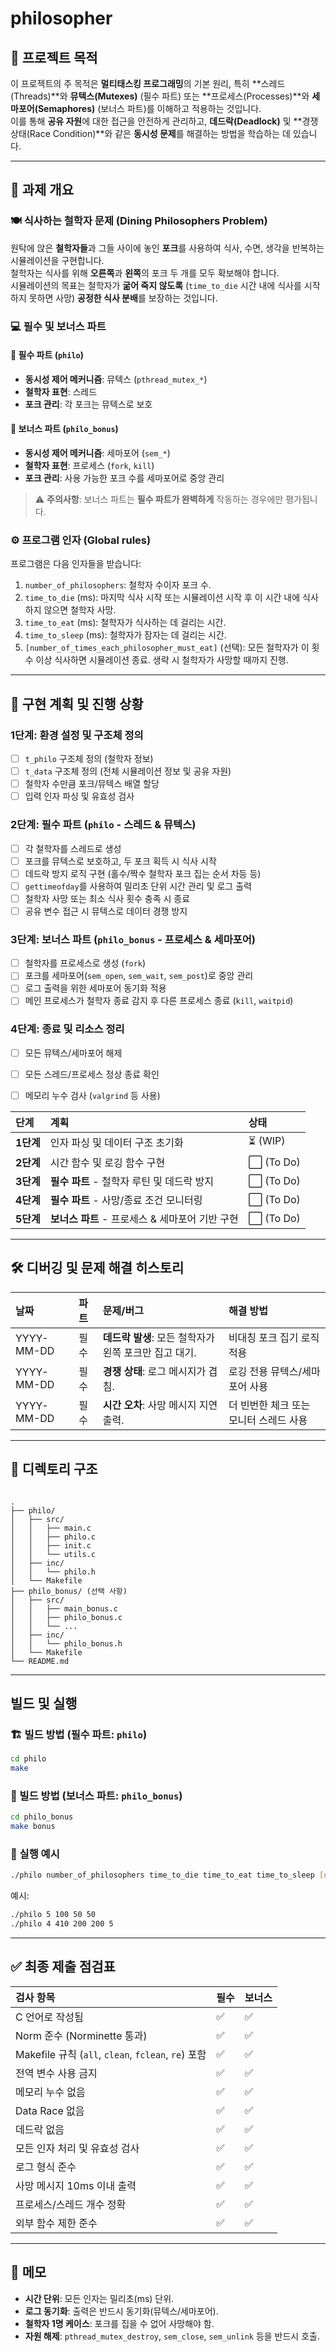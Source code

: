 # philosopher

## 📌 프로젝트 목적

이 프로젝트의 주 목적은 **멀티태스킹 프로그래밍**의 기본 원리, 특히 **스레드(Threads)**와 **뮤텍스(Mutexes)** (필수 파트) 또는 **프로세스(Processes)**와 **세마포어(Semaphores)** (보너스 파트)를 이해하고 적용하는 것입니다.  
이를 통해 **공유 자원**에 대한 접근을 안전하게 관리하고, **데드락(Deadlock)** 및 **경쟁 상태(Race Condition)**와 같은 **동시성 문제**를 해결하는 방법을 학습하는 데 있습니다.

---

## 🧠 과제 개요

### 🍽️ 식사하는 철학자 문제 (Dining Philosophers Problem)

원탁에 앉은 **철학자들**과 그들 사이에 놓인 **포크**를 사용하여 식사, 수면, 생각을 반복하는 시뮬레이션을 구현합니다.  
철학자는 식사를 위해 **오른쪽**과 **왼쪽**의 포크 두 개를 모두 확보해야 합니다.  
시뮬레이션의 목표는 철학자가 **굶어 죽지 않도록** (`time_to_die` 시간 내에 식사를 시작하지 못하면 사망) **공정한 식사 분배**를 보장하는 것입니다.

### 💻 필수 및 보너스 파트

#### 🔹 필수 파트 (`philo`)
- **동시성 제어 메커니즘**: 뮤텍스 (`pthread_mutex_*`)
- **철학자 표현**: 스레드
- **포크 관리**: 각 포크는 뮤텍스로 보호

#### 🔹 보너스 파트 (`philo_bonus`)
- **동시성 제어 메커니즘**: 세마포어 (`sem_*`)
- **철학자 표현**: 프로세스 (`fork`, `kill`)
- **포크 관리**: 사용 가능한 포크 수를 세마포어로 중앙 관리


> ⚠️ **주의사항**: 보너스 파트는 **필수 파트가 완벽하게** 작동하는 경우에만 평가됩니다.

### ⚙️ 프로그램 인자 (Global rules)

프로그램은 다음 인자들을 받습니다:

1. `number_of_philosophers`: 철학자 수이자 포크 수.
2. `time_to_die` (ms): 마지막 식사 시작 또는 시뮬레이션 시작 후 이 시간 내에 식사하지 않으면 철학자 사망.
3. `time_to_eat` (ms): 철학자가 식사하는 데 걸리는 시간.
4. `time_to_sleep` (ms): 철학자가 잠자는 데 걸리는 시간.
5. `[number_of_times_each_philosopher_must_eat]` (선택): 모든 철학자가 이 횟수 이상 식사하면 시뮬레이션 종료. 생략 시 철학자가 사망할 때까지 진행.

---

## 🚀 구현 계획 및 진행 상황

### 1단계: 환경 설정 및 구조체 정의
- [ ] `t_philo` 구조체 정의 (철학자 정보)
- [ ] `t_data` 구조체 정의 (전체 시뮬레이션 정보 및 공유 자원)
- [ ] 철학자 수만큼 포크/뮤텍스 배열 할당
- [ ] 입력 인자 파싱 및 유효성 검사

### 2단계: 필수 파트 (`philo` - 스레드 & 뮤텍스)
- [ ] 각 철학자를 스레드로 생성
- [ ] 포크를 뮤텍스로 보호하고, 두 포크 획득 시 식사 시작
- [ ] 데드락 방지 로직 구현 (홀수/짝수 철학자 포크 집는 순서 차등 등)
- [ ] `gettimeofday`를 사용하여 밀리초 단위 시간 관리 및 로그 출력
- [ ] 철학자 사망 또는 최소 식사 횟수 충족 시 종료
- [ ] 공유 변수 접근 시 뮤텍스로 데이터 경쟁 방지

### 3단계: 보너스 파트 (`philo_bonus` - 프로세스 & 세마포어)
- [ ] 철학자를 프로세스로 생성 (`fork`)
- [ ] 포크를 세마포어(`sem_open`, `sem_wait`, `sem_post`)로 중앙 관리
- [ ] 로그 출력을 위한 세마포어 동기화 적용
- [ ] 메인 프로세스가 철학자 종료 감지 후 다른 프로세스 종료 (`kill`, `waitpid`)

### 4단계: 종료 및 리소스 정리
- [ ] 모든 뮤텍스/세마포어 해제
- [ ] 모든 스레드/프로세스 정상 종료 확인
- [ ] 메모리 누수 검사 (`valgrind` 등 사용)


| 단계 | 계획 | 상태 |
| :--- | :--- | :--- |
| **1단계** | 인자 파싱 및 데이터 구조 초기화 | ⏳ (WIP) |
| **2단계** | 시간 함수 및 로깅 함수 구현 | ⬜ (To Do) |
| **3단계** | **필수 파트** - 철학자 루틴 및 데드락 방지 | ⬜ (To Do) |
| **4단계** | **필수 파트** - 사망/종료 조건 모니터링 | ⬜ (To Do) |
| **5단계** | **보너스 파트** - 프로세스 & 세마포어 기반 구현 | ⬜ (To Do) |

---

## 🛠️ 디버깅 및 문제 해결 히스토리

| 날짜 | 파트 | 문제/버그 | 해결 방법 |
| :--- | :--- | :--- | :--- |
| YYYY-MM-DD | 필수 | **데드락 발생**: 모든 철학자가 왼쪽 포크만 집고 대기. | 비대칭 포크 집기 로직 적용 |
| YYYY-MM-DD | 필수 | **경쟁 상태**: 로그 메시지가 겹침. | 로깅 전용 뮤텍스/세마포어 사용 |
| YYYY-MM-DD | 필수 | **시간 오차**: 사망 메시지 지연 출력. | 더 빈번한 체크 또는 모니터 스레드 사용 |

---

## 📂 디렉토리 구조

```

.
├── philo/
│   ├── src/
│   │   ├── main.c
│   │   ├── philo.c
│   │   ├── init.c
│   │   └── utils.c
│   ├── inc/
│   │   └── philo.h
│   └── Makefile
├── philo_bonus/ (선택 사항)
│   ├── src/
│   │   ├── main_bonus.c
│   │   ├── philo_bonus.c
│   │   └── ...
│   ├── inc/
│   │   └── philo_bonus.h
│   └── Makefile
└── README.md

````

---

## 빌드 및 실행

### 🏗️ 빌드 방법 (필수 파트: `philo`)
```bash
cd philo
make
````

### 🔨 빌드 방법 (보너스 파트: `philo_bonus`)

```bash
cd philo_bonus
make bonus
```

### 🚀 실행 예시

```bash
./philo number_of_philosophers time_to_die time_to_eat time_to_sleep [number_of_times_each_philosopher_must_eat]
```

예시:

```bash
./philo 5 100 50 50
./philo 4 410 200 200 5
```

---

## ✅ 최종 제출 점검표

| 검사 항목                                           | 필수 | 보너스 |
| :---------------------------------------------- | :- | :-- |
| C 언어로 작성됨                                       | ✅  | ✅   |
| Norm 준수 (Norminette 통과)                         | ✅  | ✅   |
| Makefile 규칙 (`all`, `clean`, `fclean`, `re`) 포함 | ✅  | ✅   |
| 전역 변수 사용 금지                                     | ✅  | ✅   |
| 메모리 누수 없음                                       | ✅  | ✅   |
| Data Race 없음                                    | ✅  | ✅   |
| 데드락 없음                                          | ✅  | ✅   |
| 모든 인자 처리 및 유효성 검사                               | ✅  | ✅   |
| 로그 형식 준수                                        | ✅  | ✅   |
| 사망 메시지 10ms 이내 출력                               | ✅  | ✅   |
| 프로세스/스레드 개수 정확                                  | ✅  | ✅   |
| 외부 함수 제한 준수                                     | ✅  | ✅   |

---

## 📝 메모

* **시간 단위**: 모든 인자는 밀리초(ms) 단위.
* **로그 동기화**: 출력은 반드시 동기화(뮤텍스/세마포어).
* **철학자 1명 케이스**: 포크를 집을 수 없어 사망해야 함.
* **자원 해제**: `pthread_mutex_destroy`, `sem_close`, `sem_unlink` 등을 반드시 호출.
